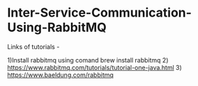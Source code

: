 # Inter-Service-Communication-Using-RabbitMQ

Links of tutorials -

1)Install rabbitmq using comand brew install rabbitmq
2) https://www.rabbitmq.com/tutorials/tutorial-one-java.html
3) https://www.baeldung.com/rabbitmq


